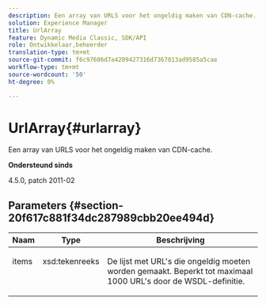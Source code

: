 ```yaml
---
description: Een array van URLS voor het ongeldig maken van CDN-cache.
solution: Experience Manager
title: UrlArray
feature: Dynamic Media Classic, SDK/API
role: Ontwikkelaar,beheerder
translation-type: tm+mt
source-git-commit: f6c97606d7a4209427316d7367013ad9585a5cae
workflow-type: tm+mt
source-wordcount: '50'
ht-degree: 0%

---
```



# UrlArray{#urlarray}

Een array van URLS voor het ongeldig maken van CDN-cache.

**Ondersteund sinds**

4.5.0, patch 2011-02

## Parameters {#section-20f617c881f34dc287989cbb20ee494d}

<table id="table_A28FC686DFB84198BF6671F953E8F044"> 
 <thead> 
  <tr> 
   <th class="entry"> <b> Naam</b> </th> 
   <th class="entry"> <b> Type</b> </th> 
   <th class="entry"> <b> Beschrijving</b> </th> 
  </tr> 
 </thead>
 <tbody> 
  <tr valign="top"> 
   <td> <p> <span class="codeph"> <span class="varname"> items</span> </span> </p> </td> 
   <td> <p> <span class="codeph"> xsd:tekenreeks</span> </p> </td> 
   <td> <p> De lijst met URL's die ongeldig moeten worden gemaakt. Beperkt tot maximaal 1000 URL's door de WSDL-definitie. </p> </td> 
  </tr> 
 </tbody> 
</table>

